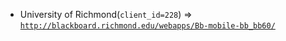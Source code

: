  - University of Richmond(`client_id=228`) => [`http://blackboard.richmond.edu/webapps/Bb-mobile-bb_bb60/`](http://blackboard.richmond.edu/webapps/Bb-mobile-bb_bb60/)
